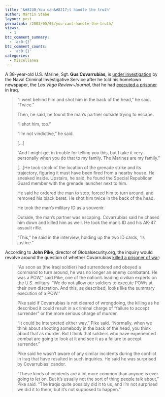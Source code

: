 ```yaml
---
title: '&#8230;You can&#8217;t handle the truth'
author: Martin Stabe
layout: post
permalink: /2003/05/03/you-cant-handle-the-truth/
views:
  - 1
btc_comment_summary:
  - 'a:0:{}'
btc_comment_counts:
  - 'a:0:{}'
categories:
  - Miscellanea
---
```

A 38-year-old U.S. Marine, Sgt. **Gus Covarrubias**, is <a href="http://www.mediainfo.com/editorandpublisher/headlines/article_display.jsp?vnu_content_id=1878760" traget="_top">under investigation</a> by the Naval Criminal Investigative Service after he told his hometown newspaper, the *Las Vega Review-Journal,* that he had <a href="http://www.reviewjournal.com/lvrj_home/2003/Apr-25-Fri-2003/news/21188509.html" target="_top">executed a prisoner</a> in Iraq.

> &#8220;I went behind him and shot him in the back of the head,&#8221; he said. &#8220;Twice.&#8221; 
> 
> Then, he said, he found the man&#8217;s partner outside trying to escape. 
> 
> &#8220;I shot him, too.&#8221; 
> 
> &#8220;I&#8217;m not vindictive,&#8221; he said. 
> 
> [...] 
> 
> &#8220;And I might get in trouble for telling you this, but I take it very personally when you do that to my family. The Marines are my family.&#8221; 
> 
> [...]He took stock of the location of the grenade strike and its trajectory, figuring it must have been fired from a nearby house. He sneaked inside. Upstairs, he said, he found the Special Republican Guard member with the grenade launcher next to him. 
> 
> He said he ordered the man to stop, forced him to turn around, and removed his black beret. He shot him twice in the back of the head. 
> 
> He took the man&#8217;s military ID as a souvenir. 
> 
> Outside, the man&#8217;s partner was escaping. Covarrubias said he chased him down and killed him as well. He took the man&#8217;s ID and his AK-47 assault rifle. 
> 
> &#8220;This,&#8221; he said in the interview, holding up the two ID cards, &#8220;is justice.&#8221; </blockquote> 
> 
> According to **John Pike**, director of Globalsecurity.org, the inquiry would revolve around the question of whether Covarrubias <a href="" target="_top">killed a prisoner of war</a>:  
> 
> 
> > &#8220;As soon as (the Iraqi soldier) had surrendered and obeyed a command to turn around, he was no longer an enemy combatant. He was a POW,&#8221; said Pike, one of the nation&#8217;s leading civilian experts on the U.S. military. &#8220;We do not allow our soldiers to execute POWs at their own discretion. And this, as described, looks like the summary execution of a POW.&#8221; 
> > 
> > Pike said if Covarrubias is not cleared of wrongdoing, the killing as he described it could result in a criminal charge of &#8220;failure to accept surrender&#8221; or the more serious charge of murder. 
> > 
> > &#8220;It could be interpreted either way,&#8221; Pike said. &#8220;Normally, when we think about shooting somebody in the back of the head, you think about that as murder. But I think that soldiers who have experienced combat are going to look at it and see it as a failure to accept surrender.&#8221; 
> > 
> > Pike said he wasn&#8217;t aware of any similar incidents during the conflict in Iraq that have resulted in such inquiries. He said he was surprised by Covarrubias&#8217; candor. 
> > 
> > &#8220;These kinds of incidents are a lot more common than anyone is ever going to let on. But it&#8217;s usually not the sort of thing people talk about,&#8221; Pike said. &#8220;The Iraqis quite possibly did it to us, and I&#8217;m not surprised we did it to them, but it&#8217;s not supposed to happen.&#8221;</blockquote>